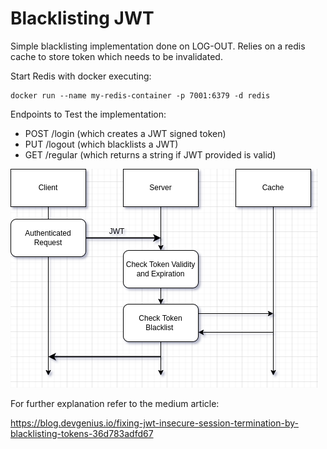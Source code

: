 # Blacklisting JWT

Simple blacklisting implementation done on LOG-OUT. 
Relies on a redis cache to store token which needs to be invalidated.

Start Redis with docker executing:

    docker run --name my-redis-container -p 7001:6379 -d redis
    
Endpoints to Test the implementation:

- POST /login (which creates a JWT signed token)
- PUT /logout (which blacklists a JWT)
- GET /regular (which returns a string if JWT provided is valid)

![DrawIoDiagram](./img/jwt.png)

For further explanation refer to the medium article:

https://blog.devgenius.io/fixing-jwt-insecure-session-termination-by-blacklisting-tokens-36d783adfd67
